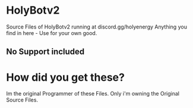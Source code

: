 # HolyBotv2
Source Files of HolyBotv2 running at discord.gg/holyenergy
Anything you find in here - Use for your own good.

## No Support included

# How did you get these?
Im the original Programmer of these Files.
Only i'm owning the Original Source Files.

